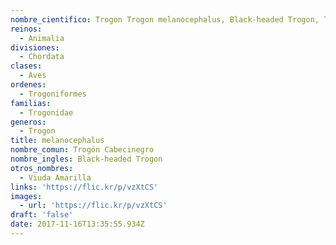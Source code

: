 ```yaml
---
nombre_cientifico: Trogon Trogon melanocephalus, Black-headed Trogon, Trogón Cabecinegro
reinos:
  - Animalia
divisiones:
  - Chordata
clases:
  - Aves
ordenes:
  - Trogoniformes
familias:
  - Trogonidae
generos:
  - Trogon
title: melanocephalus
nombre_comun: Trogón Cabecinegro
nombre_ingles: Black-headed Trogon
otros_nombres:
  - Viuda Amarilla
links: 'https://flic.kr/p/vzXtCS'
images:
  - url: 'https://flic.kr/p/vzXtCS'
draft: 'false'
date: 2017-11-16T13:35:55.934Z
---
```


